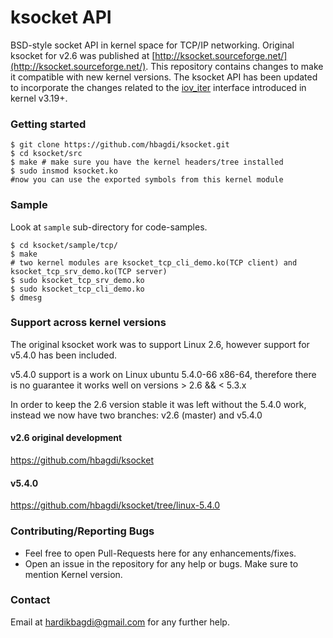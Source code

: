# ksocket API  

BSD-style socket API in kernel space for TCP/IP networking.
Original ksocket for v2.6 was published at [http://ksocket.sourceforge.net/](http://ksocket.sourceforge.net/).
This repository contains changes to make it compatible with new kernel versions.
The ksocket API has been updated to incorporate the changes related to the [iov_iter](https://lwn.net/Articles/625077/) interface introduced in kernel v3.19+.

### Getting started
```
$ git clone https://github.com/hbagdi/ksocket.git
$ cd ksocket/src
$ make # make sure you have the kernel headers/tree installed
$ sudo insmod ksocket.ko
#now you can use the exported symbols from this kernel module
```

### Sample
Look at `sample` sub-directory for code-samples.
```
$ cd ksocket/sample/tcp/
$ make
# two kernel modules are ksocket_tcp_cli_demo.ko(TCP client) and ksocket_tcp_srv_demo.ko(TCP server)
$ sudo ksocket_tcp_srv_demo.ko
$ sudo ksocket_tcp_cli_demo.ko
$ dmesg
```

### Support across kernel versions
The original ksocket work was to support Linux 2.6, however support for v5.4.0 has been
included.

v5.4.0 support is a work on Linux ubuntu 5.4.0-66 x86-64, therefore there is no guarantee it works
well on versions > 2.6 && < 5.3.x

In order to keep the 2.6 version stable it was left without the 5.4.0 work,
instead we now have two branches: v2.6 (master) and v5.4.0

#### v2.6 original development
https://github.com/hbagdi/ksocket

#### v5.4.0
https://github.com/hbagdi/ksocket/tree/linux-5.4.0

### Contributing/Reporting Bugs
- Feel free to open Pull-Requests here for any enhancements/fixes.
- Open an issue in the repository for any help or bugs. Make sure to mention Kernel version.

### Contact
Email at hardikbagdi@gmail.com for any further help.

